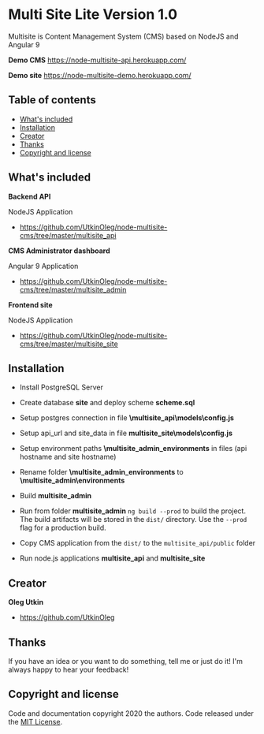 # Multi Site Lite Version 1.0

Multisite is Content Management System (CMS) based on NodeJS and Angular 9

**Demo CMS**
<https://node-multisite-api.herokuapp.com/>

**Demo site**
<https://node-multisite-demo.herokuapp.com/>

## Table of contents

- [What's included](#whats-included)
- [Installation](#installation)
- [Creator](#creator)
- [Thanks](#thanks)
- [Copyright and license](#copyright-and-license)

## What's included

**Backend API** 

NodeJS Application

- <https://github.com/UtkinOleg/node-multisite-cms/tree/master/multisite_api>

**CMS Administrator dashboard** 

Angular 9 Application

- <https://github.com/UtkinOleg/node-multisite-cms/tree/master/multisite_admin>

**Frontend site** 

NodeJS Application

- <https://github.com/UtkinOleg/node-multisite-cms/tree/master/multisite_site>

## Installation

- Install PostgreSQL Server

- Create database **site** and deploy scheme **scheme.sql**

- Setup postgres connection in file **\multisite_api\models\config.js**

- Setup api_url and site_data in file **multisite_site\models\config.js** 

- Setup environment paths **\multisite_admin\_environments** in files (api hostname and site hostname)

- Rename folder **\multisite_admin\_environments** to **\multisite_admin\environments** 

- Build **multisite_admin**

- Run from folder **multisite_admin** `ng build --prod` to build the project. The build artifacts will be stored in the `dist/` directory. Use the `--prod` flag for a production build.

- Copy CMS application from the `dist/` to the `multisite_api/public` folder

- Run node.js applications **multisite_api** and **multisite_site**

## Creator

**Oleg Utkin**

- <https://github.com/UtkinOleg>

## Thanks

If you have an idea or you want to do something, tell me or just do it! I'm always happy to hear
your feedback!

## Copyright and license

Code and documentation copyright 2020 the authors. Code released under the
[MIT License](https://github.com/UtkinOleg/node-multisite-cms/blob/master/LICENSE).
